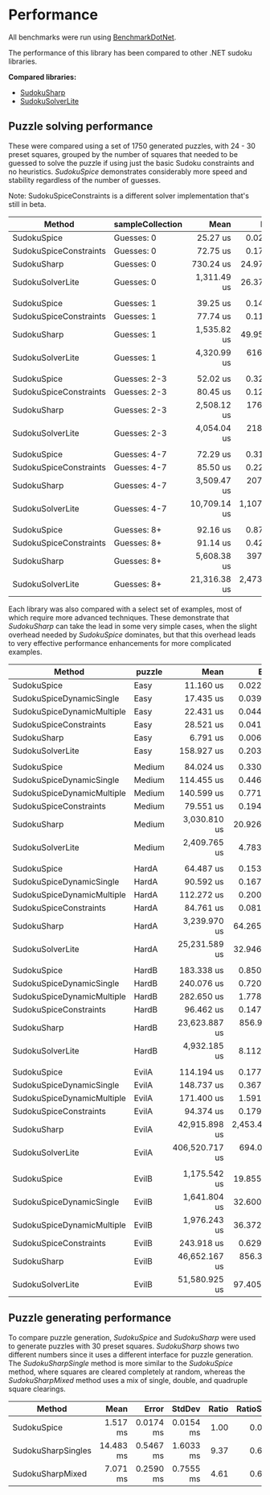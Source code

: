 # Performance

All benchmarks were run using [BenchmarkDotNet](https://benchmarkdotnet.org/articles/overview.html).

The performance of this library has been compared to other .NET sudoku libraries.

**Compared libraries:**

* [SudokuSharp](https://github.com/BenjaminChambers/SudokuSharp)
* [SudokuSolverLite](https://github.com/zhiliangxu/SudokuSolver)

## Puzzle solving performance

These were compared using a set of 1750 generated puzzles, with 24 - 30 preset squares, grouped
by the number of squares that needed to be guessed to solve the puzzle if using just the basic
Sudoku constraints and no heuristics. *SudokuSpice* demonstrates considerably more speed and
stability regardless of the number of guesses.

Note: SudokuSpiceConstraints is a different solver implementation that's still in beta.

|                 Method | sampleCollection |         Mean |        Error |       StdDev |  Ratio | RatioSD |
|----------------------- |----------------- |-------------:|-------------:|-------------:|-------:|--------:|
|            SudokuSpice |       Guesses: 0 |     25.27 us |     0.028 us |     0.025 us |   1.00 |    0.00 |
| SudokuSpiceConstraints |       Guesses: 0 |     72.75 us |     0.171 us |     0.160 us |   2.88 |    0.01 |
|            SudokuSharp |       Guesses: 0 |    730.24 us |    24.979 us |    73.652 us |  29.56 |    3.65 |
|       SudokuSolverLite |       Guesses: 0 |  1,311.49 us |    26.373 us |    69.937 us |  51.37 |    2.68 |
|                        |                  |              |              |              |        |         |
|            SudokuSpice |       Guesses: 1 |     39.25 us |     0.140 us |     0.131 us |   1.00 |    0.00 |
| SudokuSpiceConstraints |       Guesses: 1 |     77.74 us |     0.112 us |     0.105 us |   1.98 |    0.01 |
|            SudokuSharp |       Guesses: 1 |  1,535.82 us |    49.958 us |   144.936 us |  37.70 |    4.00 |
|       SudokuSolverLite |       Guesses: 1 |  4,320.99 us |   616.973 us | 1,819.158 us | 110.61 |   52.94 |
|                        |                  |              |              |              |        |         |
|            SudokuSpice |     Guesses: 2-3 |     52.02 us |     0.320 us |     0.299 us |   1.00 |    0.00 |
| SudokuSpiceConstraints |     Guesses: 2-3 |     80.45 us |     0.121 us |     0.107 us |   1.55 |    0.01 |
|            SudokuSharp |     Guesses: 2-3 |  2,508.12 us |   176.608 us |   515.175 us |  50.63 |   11.58 |
|       SudokuSolverLite |     Guesses: 2-3 |  4,054.04 us |   218.452 us |   637.235 us |  76.83 |   11.31 |
|                        |                  |              |              |              |        |         |
|            SudokuSpice |     Guesses: 4-7 |     72.29 us |     0.318 us |     0.282 us |   1.00 |    0.00 |
| SudokuSpiceConstraints |     Guesses: 4-7 |     85.50 us |     0.222 us |     0.207 us |   1.18 |    0.00 |
|            SudokuSharp |     Guesses: 4-7 |  3,509.47 us |   207.330 us |   598.194 us |  48.69 |    7.68 |
|       SudokuSolverLite |     Guesses: 4-7 | 10,709.14 us | 1,107.427 us | 3,247.891 us | 148.95 |   43.79 |
|                        |                  |              |              |              |        |         |
|            SudokuSpice |      Guesses: 8+ |     92.16 us |     0.874 us |     0.818 us |   1.00 |    0.00 |
| SudokuSpiceConstraints |      Guesses: 8+ |     91.14 us |     0.423 us |     0.395 us |   0.99 |    0.01 |
|            SudokuSharp |      Guesses: 8+ |  5,608.38 us |   397.728 us | 1,153.882 us |  61.56 |   12.10 |
|       SudokuSolverLite |      Guesses: 8+ | 21,316.38 us | 2,473.149 us | 7,095.928 us | 248.16 |   95.30 |

Each library was also compared with a select set of examples, most of which require more advanced
techniques. These demonstrate that *SudokuSharp* can take the lead in some very simple cases, when
the slight overhead needed by *SudokuSpice* dominates, but that this overhead leads to very
effective performance enhancements for more complicated examples.

|                     Method | puzzle |           Mean |         Error |        StdDev |    Ratio | RatioSD |
|--------------------------- |------- |---------------:|--------------:|--------------:|---------:|--------:|
|                SudokuSpice |   Easy |      11.160 us |     0.0227 us |     0.0202 us |     1.00 |    0.00 |
|   SudokuSpiceDynamicSingle |   Easy |      17.435 us |     0.0391 us |     0.0365 us |     1.56 |    0.00 |
| SudokuSpiceDynamicMultiple |   Easy |      22.431 us |     0.0449 us |     0.0398 us |     2.01 |    0.00 |
|     SudokuSpiceConstraints |   Easy |      28.521 us |     0.0418 us |     0.0370 us |     2.56 |    0.01 |
|                SudokuSharp |   Easy |       6.791 us |     0.0066 us |     0.0055 us |     0.61 |    0.00 |
|           SudokuSolverLite |   Easy |     158.927 us |     0.2036 us |     0.1700 us |    14.24 |    0.02 |
|                            |        |                |               |               |          |         |
|                SudokuSpice | Medium |      84.024 us |     0.3301 us |     0.3088 us |     1.00 |    0.00 |
|   SudokuSpiceDynamicSingle | Medium |     114.455 us |     0.4465 us |     0.4176 us |     1.36 |    0.01 |
| SudokuSpiceDynamicMultiple | Medium |     140.599 us |     0.7713 us |     0.7214 us |     1.67 |    0.01 |
|     SudokuSpiceConstraints | Medium |      79.551 us |     0.1945 us |     0.1819 us |     0.95 |    0.00 |
|                SudokuSharp | Medium |   3,030.810 us |    20.9265 us |    19.5746 us |    36.07 |    0.22 |
|           SudokuSolverLite | Medium |   2,409.765 us |     4.7837 us |     4.4747 us |    28.68 |    0.12 |
|                            |        |                |               |               |          |         |
|                SudokuSpice |  HardA |      64.487 us |     0.1538 us |     0.1363 us |     1.00 |    0.00 |
|   SudokuSpiceDynamicSingle |  HardA |      90.592 us |     0.1677 us |     0.1487 us |     1.40 |    0.00 |
| SudokuSpiceDynamicMultiple |  HardA |     112.272 us |     0.2002 us |     0.1775 us |     1.74 |    0.00 |
|     SudokuSpiceConstraints |  HardA |      84.761 us |     0.0814 us |     0.0762 us |     1.31 |    0.00 |
|                SudokuSharp |  HardA |   3,239.970 us |    64.2654 us |    78.9237 us |    50.26 |    1.19 |
|           SudokuSolverLite |  HardA |  25,231.589 us |    32.9460 us |    30.8177 us |   391.28 |    0.87 |
|                            |        |                |               |               |          |         |
|                SudokuSpice |  HardB |     183.338 us |     0.8504 us |     0.7539 us |     1.00 |    0.00 |
|   SudokuSpiceDynamicSingle |  HardB |     240.076 us |     0.7208 us |     0.6390 us |     1.31 |    0.01 |
| SudokuSpiceDynamicMultiple |  HardB |     282.650 us |     1.7789 us |     1.6640 us |     1.54 |    0.01 |
|     SudokuSpiceConstraints |  HardB |      96.462 us |     0.1471 us |     0.1304 us |     0.53 |    0.00 |
|                SudokuSharp |  HardB |  23,623.887 us |   856.9693 us | 2,526.7932 us |   132.83 |   12.22 |
|           SudokuSolverLite |  HardB |   4,932.185 us |     8.1122 us |     7.5881 us |    26.90 |    0.11 |
|                            |        |                |               |               |          |         |
|                SudokuSpice |  EvilA |     114.194 us |     0.1773 us |     0.1572 us |     1.00 |    0.00 |
|   SudokuSpiceDynamicSingle |  EvilA |     148.737 us |     0.3679 us |     0.3072 us |     1.30 |    0.00 |
| SudokuSpiceDynamicMultiple |  EvilA |     171.400 us |     1.5910 us |     1.4882 us |     1.50 |    0.01 |
|     SudokuSpiceConstraints |  EvilA |      94.374 us |     0.1791 us |     0.1675 us |     0.83 |    0.00 |
|                SudokuSharp |  EvilA |  42,915.898 us | 2,453.4413 us | 7,234.0270 us |   349.47 |   51.71 |
|           SudokuSolverLite |  EvilA | 406,520.717 us |   694.0898 us |   615.2926 us | 3,559.92 |    7.74 |
|                            |        |                |               |               |          |         |
|                SudokuSpice |  EvilB |   1,175.542 us |    19.8557 us |    18.5730 us |     1.00 |    0.00 |
|   SudokuSpiceDynamicSingle |  EvilB |   1,641.804 us |    32.6006 us |    33.4784 us |     1.40 |    0.03 |
| SudokuSpiceDynamicMultiple |  EvilB |   1,976.243 us |    36.3720 us |    40.4274 us |     1.68 |    0.04 |
|     SudokuSpiceConstraints |  EvilB |     243.918 us |     0.6293 us |     0.5886 us |     0.21 |    0.00 |
|                SudokuSharp |  EvilB |  46,652.167 us |   856.3394 us |   801.0204 us |    39.69 |    0.82 |
|           SudokuSolverLite |  EvilB |  51,580.925 us |    97.4053 us |    91.1130 us |    43.89 |    0.68 |

## Puzzle generating performance

To compare puzzle generation, *SudokuSpice* and *SudokuSharp* were used to generate puzzles with 30
preset squares. *SudokuSharp* shows two different numbers since it uses a different interface for
puzzle generation. The *SudokuSharpSingle* method is more similar to the *SudokuSpice* method,
where squares are cleared completely at random, whereas the *SudokuSharpMixed* method uses a mix of
single, double, and quadruple square clearings.

|             Method |      Mean |     Error |    StdDev | Ratio | RatioSD |
|------------------- |----------:|----------:|----------:|------:|--------:|
|        SudokuSpice |  1.517 ms | 0.0174 ms | 0.0154 ms |  1.00 |    0.00 |
| SudokuSharpSingles | 14.483 ms | 0.5467 ms | 1.6033 ms |  9.37 |    0.67 |
|   SudokuSharpMixed |  7.071 ms | 0.2590 ms | 0.7555 ms |  4.61 |    0.60 |

